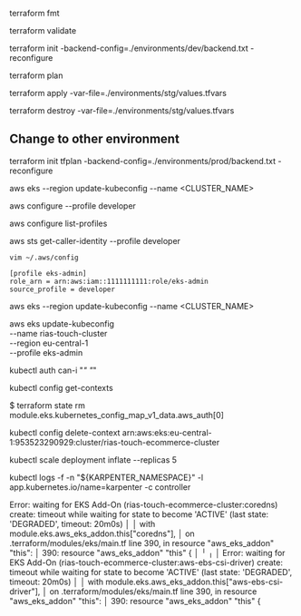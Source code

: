 terraform fmt

terraform validate

terraform init -backend-config=./environments/dev/backend.txt -reconfigure

terraform plan 

terraform apply -var-file=./environments/stg/values.tfvars 

terraform destroy -var-file=./environments/stg/values.tfvars

## Change to other environment

terraform init tfplan -backend-config=./environments/prod/backend.txt -reconfigure



aws eks --region <REGION> update-kubeconfig --name <CLUSTER_NAME>


aws configure --profile developer

aws configure list-profiles


aws sts get-caller-identity --profile developer

```
vim ~/.aws/config

[profile eks-admin]
role_arn = arn:aws:iam::1111111111:role/eks-admin
source_profile = developer
``````

aws eks --region <REGION> update-kubeconfig --name <CLUSTER_NAME>

aws eks update-kubeconfig \
  --name rias-touch-cluster \
  --region eu-central-1 \
  --profile eks-admin


kubectl auth can-i "*" "*"

kubectl config get-contexts

$ terraform state rm module.eks.kubernetes_config_map_v1_data.aws_auth[0]


kubectl config delete-context arn:aws:eks:eu-central-1:953523290929:cluster/rias-touch-ecommerce-cluster






kubectl scale deployment inflate --replicas 5

kubectl logs -f -n "${KARPENTER_NAMESPACE}" -l app.kubernetes.io/name=karpenter -c controller

 Error: waiting for EKS Add-On (rias-touch-ecommerce-cluster:coredns) create: timeout while waiting for state to become 'ACTIVE' (last state: 'DEGRADED', timeout: 20m0s)
│ 
│   with module.eks.aws_eks_addon.this["coredns"],
│   on .terraform/modules/eks/main.tf line 390, in resource "aws_eks_addon" "this":
│  390: resource "aws_eks_addon" "this" {
│ 
╵
╷
│ Error: waiting for EKS Add-On (rias-touch-ecommerce-cluster:aws-ebs-csi-driver) create: timeout while waiting for state to become 'ACTIVE' (last state: 'DEGRADED', timeout: 20m0s)
│ 
│   with module.eks.aws_eks_addon.this["aws-ebs-csi-driver"],
│   on .terraform/modules/eks/main.tf line 390, in resource "aws_eks_addon" "this":
│  390: resource "aws_eks_addon" "this" {